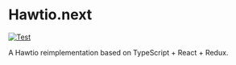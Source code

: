 # Hawtio.next

[![Test](https://github.com/tadayosi/hawtio-next/actions/workflows/test.yml/badge.svg)](https://github.com/tadayosi/hawtio-next/actions/workflows/test.yml)

A Hawtio reimplementation based on TypeScript + React + Redux.
